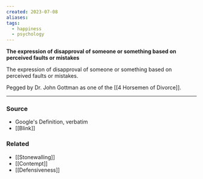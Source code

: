```yaml
---
created: 2023-07-08
aliases: 
tags:
  - happiness
  - psychology
---
```

**The expression of disapproval of someone or something based on perceived faults or mistakes**

The expression of disapproval of someone or something based on perceived faults or mistakes.

Pegged by Dr. John Gottman as one of the [[4 Horsemen of Divorce]].

****
### Source
- Google's Definition, verbatim
- [[Blink]]

### Related
- [[Stonewalling]] 
- [[Contempt]] 
- [[Defensiveness]] 
